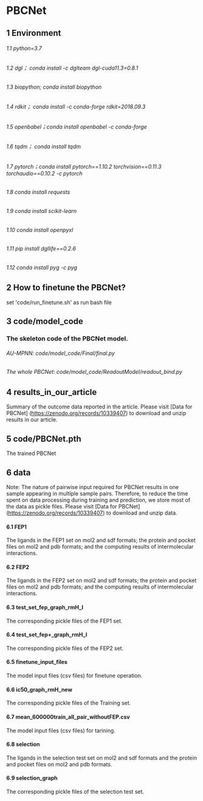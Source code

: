 # PBCNet 

## 1 Environment
###### 1.1 python=3.7
###### 1.2 dgl； conda install -c dglteam dgl-cuda11.3=0.8.1
###### 1.3 biopython; conda install biopython
###### 1.4 rdkit； conda install -c conda-forge rdkit=2018.09.3
###### 1.5 openbabel；conda install openbabel -c conda-forge
###### 1.6 tqdm； conda install tqdm
###### 1.7 pytorch；conda install pytorch==1.10.2 torchvision==0.11.3 torchaudio==0.10.2 -c pytorch
###### 1.8 conda install requests
###### 1.9 conda install scikit-learn
###### 1.10 conda install openpyxl
###### 1.11 pip install dgllife==0.2.6
###### 1.12 conda install pyg -c pyg 

## 2 How to finetune the PBCNet? 
set 'code/run_finetune.sh' as run bash file

## 3 code/model_code 
### The skeleton code of the PBCNet model.
###### AU-MPNN: code/model_code/Final/final.py
###### The whole PBCNet: code/model_code/ReadoutModel/readout_bind.py

## 4 results_in_our_article 
Summary of the outcome data reported in the article.
Please visit [Data for PBCNet] (https://zenodo.org/records/10339407) to download and unzip results in our article.

## 5 code/PBCNet.pth 
The trained PBCNet

## 6 data 
Note: The nature of pairwise input required for PBCNet results in one sample appearing in multiple sample pairs. Therefore, to reduce the time spent on data processing during training and prediction, we store most of the data as pickle files.
Please visit [Data for PBCNet] (https://zenodo.org/records/10339407) to download and unzip data.
#### 6.1 FEP1 
The ligands in the FEP1 set on mol2 and sdf formats; the protein and pocket files on mol2 and pdb formats; and the computing results of intermolecular interactions.
#### 6.2 FEP2 
The ligands in the FEP2 set on mol2 and sdf formats; the protein and pocket files on mol2 and pdb formats; and the computing results of intermolecular interactions.
#### 6.3 test_set_fep_graph_rmH_I 
The corresponding pickle files of the FEP1 set.
#### 6.4 test_set_fep+_graph_rmH_I 
The corresponding pickle files of the FEP2 set.
#### 6.5 finetune_input_files 
The model input files (csv files) for finetune operation.
#### 6.6 ic50_graph_rmH_new 
The corresponding pickle files of the Training set.
#### 6.7 mean_600000train_all_pair_withoutFEP.csv 
The  model input files (csv files) for tarining.
#### 6.8 selection 
The ligands in the selection test set on mol2 and sdf formats and the protein and pocket files on mol2 and pdb formats.
#### 6.9 selection_graph 
The corresponding pickle files of the selection test set.
